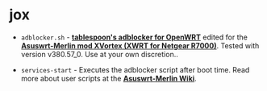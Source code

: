 # jox

* `adblocker.sh` - <b><a href="https://www.reddit.com/r/technology/comments/3iy9d2/fcc_rules_block_use_of_open_source/cul12pk">tablespoon's adblocker for OpenWRT</a></b> edited for the <b><a href="http://www.linksysinfo.org/index.php?threads/asuswrt-merlin-on-netgear-r7000.71108/">Asuswrt-Merlin mod XVortex (XWRT for Netgear R7000)</a></b>.
  Tested with version v380.57_0. Use at your own discretion..

* `services-start` - Executes the adblocker script after boot time. Read more about user scripts at the <b><a href="https://github.com/RMerl/asuswrt-merlin/wiki/User-scripts">Asuswrt-Merlin Wiki</a></b>.
